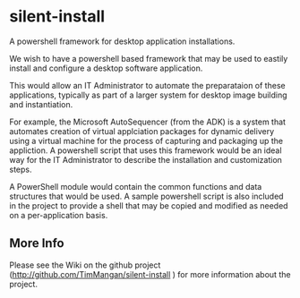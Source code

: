 # silent-install
A powershell framework for desktop application installations.

We wish to have a powershell based framework that may be used to eastily install and configure a desktop software application. 

This would allow an IT Administrator to automate the preparataion of these applications, typically as part of a larger system for desktop image building and instantiation.

For example, the Microsoft AutoSequencer (from the ADK) is a system that automates creation of virtual applciation packages for dynamic delivery using a virtual machine for the process of capturing and packaging up the appliction. A powershell script that uses this framework would be an ideal way for the IT Administrator to describe the installation and customization steps.

A PowerShell module would contain the common functions and data structures that would be used.  A sample powershell script is also included in the project to provide a shell that may be copied and modified as needed on a per-application basis.

## More Info
Please see the Wiki on the github project (http://github.com/TimMangan/silent-install ) for more information about the project.